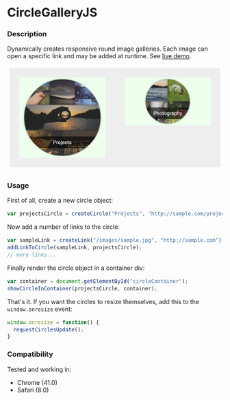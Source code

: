 CircleGalleryJS
===================

### Description
Dynamically creates responsive round image galleries. Each image can open a specific link and may be added at runtime. See [live demo](https://rawgit.com/Steppschuh/CircleGalleryJS/master/demo.html).

![Screenshot](https://raw.githubusercontent.com/Steppschuh/CircleGalleryJS/master/images/screenshot_1.jpg "CircleGalleryJS Demo")

### Usage
First of all, create a new circle object:
```javascript
var projectsCircle = createCircle("Projects", "http://sample.com/projects/");
```
Now add a number of links to the circle:
```javascript
var sampleLink = createLink("/images/sample.jpg", "http://sample.com");
addLinkToCircle(sampleLink, projectsCircle);
// more links...
```
Finally render the circle object in a container div:
```javascript
var container = document.getElementById("circleContainer");
showCircleInContainer(projectsCircle, container);
```
That's it. If you want the circles to resize themselves, add this to the `window.onresize` event:
```javascript
window.onresize = function() {
  requestCirclesUpdate();
}
```

### Compatibility
Tested and working in:
- Chrome (41.0)
- Safari (8.0)
